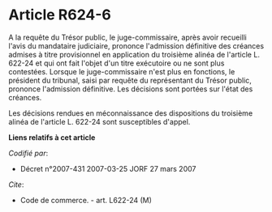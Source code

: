 # Article R624-6

A la requête du Trésor public, le juge-commissaire, après avoir recueilli l'avis du mandataire judiciaire, prononce
l'admission définitive des créances admises à titre provisionnel en application du troisième alinéa de l'article L. 622-24 et
qui ont fait l'objet d'un titre exécutoire ou ne sont plus contestées. Lorsque le juge-commissaire n'est plus en fonctions,
le président du tribunal, saisi par requête du représentant du Trésor public, prononce l'admission définitive. Les décisions
sont portées sur l'état des créances.

Les décisions rendues en méconnaissance des dispositions du troisième alinéa de l'article L. 622-24 sont susceptibles
d'appel.

**Liens relatifs à cet article**

_Codifié par_:

  - Décret n°2007-431 2007-03-25 JORF 27 mars 2007

_Cite_:

  - Code de commerce. - art. L622-24 (M)
